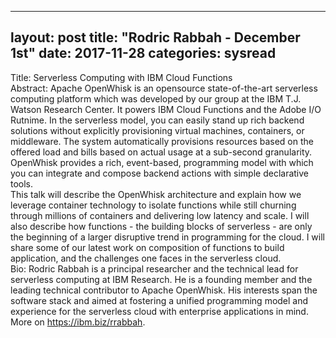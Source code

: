 
---
layout: post
title: "Rodric Rabbah - December 1st"
date: 2017-11-28
categories: sysread
---

<div>Title: Serverless Computing with IBM Cloud Functions</div>
<div></div>
<div>Abstract: Apache OpenWhisk is an opensource state-of-the-art serverless computing platform which was developed by our group at the IBM T.J. Watson Research Center. It powers IBM Cloud Functions and the Adobe I/O Rutnime. In the serverless model, you can easily stand up rich backend solutions without explicitly provisioning virtual machines, containers, or middleware. The system automatically provisions resources based on the offered load and bills based on actual usage at a sub-second granularity. OpenWhisk provides a rich, event-based, programming model with which you can integrate and compose backend actions with simple declarative tools.</div>
<div></div>
<div>This talk will describe the OpenWhisk architecture and explain how we leverage container technology to isolate functions while still churning through millions of containers and delivering low latency and scale. I will also describe how functions - the building blocks of serverless - are only the beginning of a larger disruptive trend in programming for the cloud. I will share some of our latest work on composition of functions to build application, and the challenges one faces in the serverless cloud.</div>
<div></div>
<div>Bio: Rodric Rabbah is a principal researcher and the technical lead for serverless computing at IBM Research. He is a founding member and the leading technical contributor to Apache OpenWhisk. His interests span the software stack and aimed at fostering a unified programming model and experience for the serverless cloud with enterprise applications in mind. More on <a href="https://urldefense.proofpoint.com/v2/url?u=https-3A__ibm.biz_rrabbah&amp;d=DwMFaQ&amp;c=uilaK90D4TOVoH58JNXRgQ&amp;r=npQt4eecT1Z3MvOfbSKx8C3py9ziVyzQx9PMaXH43Kg&amp;m=bmYmD80hg1nTENg-CIMI8OQujQTiEv7DWZzGa4_WHlE&amp;s=BookBAyJHi4ZC2x0H5TH8rardMNB8qbguf37e22un2Q&amp;e=" target="_blank" rel="noopener">https://ibm.biz/rrabbah</a>.</div>
